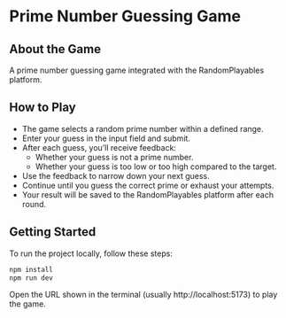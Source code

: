 # Prime Number Guessing Game

## About the Game
A prime number guessing game integrated with the RandomPlayables platform.

## How to Play
- The game selects a random prime number within a defined range.
- Enter your guess in the input field and submit.
- After each guess, you’ll receive feedback:
  - Whether your guess is not a prime number.
  - Whether your guess is too low or too high compared to the target.
- Use the feedback to narrow down your next guess.
- Continue until you guess the correct prime or exhaust your attempts.
- Your result will be saved to the RandomPlayables platform after each round.

## Getting Started
To run the project locally, follow these steps:

```bash
npm install
npm run dev
```

Open the URL shown in the terminal (usually http://localhost:5173) to play the game.